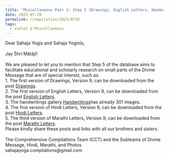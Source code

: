 ```yaml
---
title: 'Miscellaneous Post 3: Step 5 (Drawings, English Letters, Handwritings, Hindi Letters, Marathi Letters)'
date: 2023-07-29
permalink: /compilation/2023/0729
tags:
  - violet @ Miscellaneous
---
```


<p>
Dear Sahaja Yogis and Sahaja Yoginīs,<br>
<br>
Jay Śhrī Mātājī!<br>
<br>
We are pleased to let you to mention that Step 5 of the database aims to facilitate educational and scholarly research on small parts of the Divine Message that are of special interest, such as:<br>
1. The first version of Drawings, Version 9, can be downloaded from the post <a href="https://seven-teams.github.io/divine/2023/07/25"> Drawings</a>.<br>
2. The first version of English Letters, Version 9, can be downloaded from the post <a href="https://seven-teams.github.io/divine/2023/07/28"> English Letters</a>.<br>
3. The handwritings gallery <a href="https://eternalmoments.smugmug.com/Moments-of-Joy/Handwritings/"> Handwritings</a>has already 301 images.<br>
4. The first version of Hindi Letters, Version 9, can be downloaded from the post <a href="https://seven-teams.github.io/divine/2023/07/18"> Hindi Letters</a>.<br>
5. The third version of Marathi Letters, Version 9, can be downloaded from the post <a href="https://seven-teams.github.io/divine/2023/06/26"> Marathi Letters</a>.<br>
Please kindly share these posts and links with all our brothers and sisters.<br>
<br>
The Comprehensive Compilations Team (CCT) and the Subteams of Divine Message, Hindi, Marathi, and Photos<br>
sahajayoga.compilations@gmail.com<br>
</p>